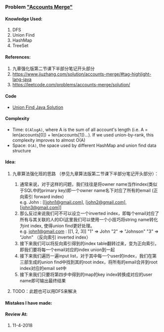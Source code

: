 ### Problem  ["Accounts Merge"](https://leetcode.com/problems/accounts-merge/description/)

#### Knowledge Used:
1.  DFS
2.  Union Find
3.  HashMap
4.  TreeSet

#### References:
1.  九章强化版第二节课下半部分笔记开头部分
2.  <https://www.jiuzhang.com/solution/accounts-merge/#tag-highlight-lang-java>
3.  <https://leetcode.com/problems/accounts-merge/solution/>

#### Code
-   [Union Find Java Solution](./UnionFindSolution.java)

#### Complexity
-   Time: `O(AlogA)`, where A is the sum of all account's length (i.e. A = len(accounts[0]) + len(accounts[1])...). If we used union-by-rank, this complexity improves to almost O(A)
-   Space: `O(A)`, the space used by different HashMap and union find data structure

#### Idea:
1.  九章算法强化班的思路 （参见九章算法版第二节课下半部分笔记开头部分）：
    1.  通常来说，对于这样的问题，我们往往是将owner name当作index(类似于SQL中的primary key)即一个owner name名下对应了所有的email (正向索引 forward index)  
    e.g. John : [[john1@gmail.com], [john2@gmail.com], [john3@gmail.com]]
    2.  那么反过来说我们可不可以设立一个inverted index，即每个email对应了所有与其关联的人的ID(这里我们可以使用一个小技巧将string name转化为int index, 使得union find更好处理。  
        e.g. john1@gmail.com : [[1, 2, 3]]  "1" => John "2" => "Johnson" "3" => "John" （反向索引 inverted index）
    3.  接下来我们可以将反向索引得到的index table翻转过来，变为正向索引，即我们要将每一个email对应的index union到一起
    4.  接下来我们遍历一遍input list，对于其中每一个user的index，我们在第三部生成的union find中找到其的root index，将所有的email合并到root index对应的email set中
    5.  接下来我们只要将第四步中得到的map的key index转换成对应的user name即可输出最终结果

2.  TODO：此题也可以用DFS来解决

#### Mistakes I have made:


#### Review At:
1.  11-4-2018
